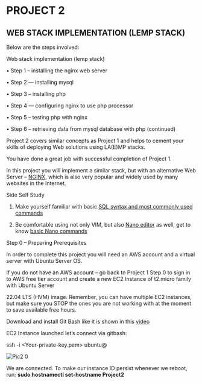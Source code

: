 # PROJECT 2

## WEB STACK IMPLEMENTATION (LEMP STACK)

Below are the steps involved:

Web stack implementation (lemp stack)

•	Step 1 – installing the nginx web server

•	Step 2 — installing mysql

•	Step 3 – installing php

•	Step 4 — configuring nginx to use php processor

•	Step 5 – testing php with nginx

•	Step 6 – retrieving data from mysql database with php (continued)

Project 2 covers similar concepts as Project 1 and helps to cement your skills of deploying Web solutions using LA(E)MP stacks.

You have done a great job with successful completion of Project 1.

In this project you will implement a similar stack, but with an alternative Web Server – [NGINX](https://nginx.org/en/), which is also very popular and widely used by many websites in the Internet.

Side Self Study

1.	Make yourself familiar with basic [SQL syntax and most commonly used commands](https://www.w3schools.com/sql/sql_syntax.asp)

2.	Be comfortable using not only VIM, but also [Nano editor](https://www.nano-editor.org/) as well, get to know [basic Nano commands](https://www.linuxandubuntu.com/home/nano-cli-text-editor-for-everyone-basic-tutorials)

Step 0 – Preparing Prerequisites

In order to complete this project you will need an AWS account and a virtual server with Ubuntu Server OS.

If you do not have an AWS account – go back to Project 1 Step 0 to sign in to AWS free tier account and create a new EC2 Instance of t2.micro family with Ubuntu Server

22.04 LTS (HVM) image. Remember, you can have multiple EC2 instances, but make sure you STOP the ones you are not working with at the moment to save available free hours.

Download and install Git Bash like it is shown in this [video](https://www.youtube.com/watch?v=qdwWe9COT9k&feature=youtu.be)

EC2 Instance launched let’s connect via gitbash:

ssh -i <Your-private-key.pem> ubuntu@<EC2-Public-IP-address>

![Pic2 0](https://user-images.githubusercontent.com/130314772/232650766-d2b4d683-e33e-4e48-8865-20aeab4080b0.png)
  
We are connected. To make our instance ID persist whenever we reboot, run: **sudo hostnamectl set-hostname Project2**
